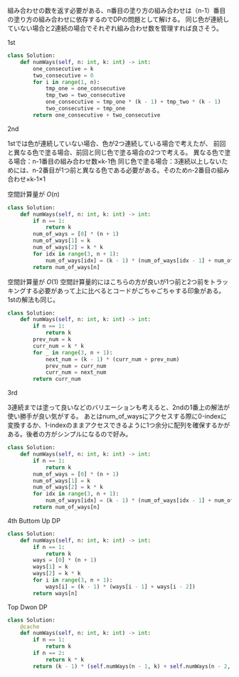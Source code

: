 組み合わせの数を返す必要がある、n番目の塗り方の組み合わせは（n-1）番目の塗り方の組み合わせに依存するのでDPの問題として解ける。
同じ色が連続していない場合と2連続の場合でそれぞれ組み合わせ数を管理すれば良さそう。

1st

```python
class Solution:
    def numWays(self, n: int, k: int) -> int:
        one_consecutive = k
        two_consecutive = 0
        for i in range(1, n):
            tmp_one = one_consecutive
            tmp_two = two_consecutive
            one_consecutive = tmp_one * (k - 1) + tmp_two * (k - 1)
            two_consecutive = tmp_one
        return one_consecutive + two_consecutive
```

2nd

1stでは色が連続していない場合、色が2つ連続している場合で考えたが、
前回と異なる色で塗る場合、前回と同じ色で塗る場合の2つで考える。
異なる色で塗る場合：n-1番目の組み合わせ数×k-1色
同じ色で塗る場合：3連続以上しないためには、n-2番目が1つ前と異なる色である必要がある。そのためn-2番目の組み合わせ×k-1×1

空間計算量が $O(n)$

```python
class Solution:
    def numWays(self, n: int, k: int) -> int:
        if n == 1:
            return k
        num_of_ways = [0] * (n + 1)
        num_of_ways[1] = k
        num_of_ways[2] = k * k
        for idx in range(3, n + 1):
            num_of_ways[idx] = (k - 1) * (num_of_ways[idx - 1] + num_of_ways[idx - 2])
        return num_of_ways[n]
```

空間計算量が $O(1)$
空間計算量的にはこちらの方が良いが1つ前と2つ前をトラッキングする必要があって上に比べるとコードがごちゃごちゃする印象がある。1stの解法も同じ。

```python
class Solution:
    def numWays(self, n: int, k: int) -> int:
        if n == 1:
            return k
        prev_num = k
        curr_num = k * k
        for _ in range(3, n + 1):
            next_num = (k - 1) * (curr_num + prev_num)
            prev_num = curr_num
            curr_num = next_num
        return curr_num
```


3rd

3連続までは塗って良いなどのバリエーションも考えると、2ndの1番上の解法が使い勝手が良い気がする。
あとはnum_of_waysにアクセスする際に0-indexに変換するか、1-indexのままアクセスできるように1つ余分に配列を確保するかがある。後者の方がシンプルになるので好み。

```python
class Solution:
    def numWays(self, n: int, k: int) -> int:
        if n == 1:
            return k
        num_of_ways = [0] * (n + 1)
        num_of_ways[1] = k
        num_of_ways[2] = k * k
        for idx in range(3, n + 1):
            num_of_ways[idx] = (k - 1) * (num_of_ways[idx - 1] + num_of_ways[idx - 2])
        return num_of_ways[n]
```

4th
Buttom Up DP
```python
class Solution:
    def numWays(self, n: int, k: int) -> int:
        if n == 1:
            return k
        ways = [0] * (n + 1)
        ways[1] = k
        ways[2] = k * k
        for i in range(3, n + 1):
            ways[i] = (k - 1) * (ways[i - 1] + ways[i - 2])
        return ways[n]
```

Top Dwon DP
```python
class Solution:
    @cache
    def numWays(self, n: int, k: int) -> int:
        if n == 1:
            return k
        if n == 2:
            return k * k
        return (k - 1) * (self.numWays(n - 1, k) + self.numWays(n - 2, k))
```
